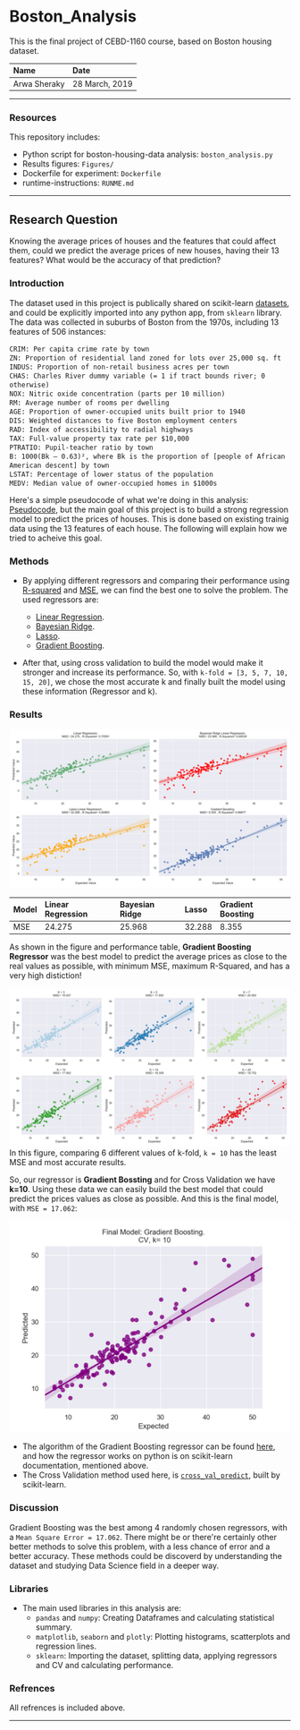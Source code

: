 # Boston_Analysis
This is the final project of CEBD-1160 course, based on Boston housing dataset.

| Name | Date |
|:-------|:---------------|
| Arwa Sheraky | 28 March, 2019 |

-----

### Resources
This repository includes:

- Python script for boston-housing-data analysis: `boston_analysis.py`
- Results figures: `Figures/`
- Dockerfile for experiment: `Dockerfile`
- runtime-instructions: `RUNME.md`

-----

## Research Question
Knowing the average prices of houses and the features that could affect them, could we predict the average prices of new houses, having their 13 features? What would be the accuracy of that prediction?

### Introduction
The dataset used in this project is publically shared on scikit-learn [datasets](https://scikit-learn.org/stable/datasets/index.html#boston-dataset), and could be explicitly imported into any python app, from `sklearn` library.
The data was collected in suburbs of Boston from the 1970s, including 13 features of 506 instances:

```
CRIM: Per capita crime rate by town
ZN: Proportion of residential land zoned for lots over 25,000 sq. ft
INDUS: Proportion of non-retail business acres per town
CHAS: Charles River dummy variable (= 1 if tract bounds river; 0 otherwise)
NOX: Nitric oxide concentration (parts per 10 million)
RM: Average number of rooms per dwelling
AGE: Proportion of owner-occupied units built prior to 1940
DIS: Weighted distances to five Boston employment centers
RAD: Index of accessibility to radial highways
TAX: Full-value property tax rate per $10,000
PTRATIO: Pupil-teacher ratio by town
B: 1000(Bk — 0.63)², where Bk is the proportion of [people of African American descent] by town
LSTAT: Percentage of lower status of the population
MEDV: Median value of owner-occupied homes in $1000s
```

Here's a simple pseudocode of what we're doing in this analysis: [Pseudocode](Pseudocode.md), but the main goal of this project is to build a strong regression model to predict the prices of houses. This is done based on existing trainig data using the 13 features of each house. The following will explain how we tried to acheive this goal.

### Methods

* By applying different regressors and comparing their performance using [R-squared](https://scikit-learn.org/stable/modules/generated/sklearn.metrics.r2_score.html) and [MSE](https://en.wikipedia.org/wiki/Mean_squared_error), we can find the best one to solve the problem. The used regressors are:
    * [Linear Regression](https://scikit-learn.org/stable/modules/generated/sklearn.linear_model.LinearRegression.html#sklearn.linear_model.LinearRegression).
    * [Bayesian Ridge](https://scikit-learn.org/stable/modules/generated/sklearn.linear_model.BayesianRidge.html#sklearn.linear_model.BayesianRidge).
    * [Lasso](https://scikit-learn.org/stable/modules/generated/sklearn.linear_model.Lasso.html#sklearn.linear_model.Lasso).
    * [Gradient Boosting](https://scikit-learn.org/stable/modules/generated/sklearn.ensemble.GradientBoostingRegressor.html#sklearn.ensemble.GradientBoostingRegressor).

* After that, using cross validation to build the model would make it stronger and increase its performance. So, with `k-fold = [3, 5, 7, 10, 15, 20]`, we chose the most accurate k and finally built the model using these information (Regressor and k).

### Results

![Models Comparison](./Figures/1_Regression_Models.png)

| Model | Linear Regression | Bayesian Ridge | Lasso | Gradient Boosting |
|:---------------|:---------------|:---------------|:---------------|:---------------|
| MSE | 24.275 | 25.968 | 32.288 | 8.355 |

As shown in the figure and performance table, **Gradient Boosting Regressor** was the best model to predict the average prices as close to the real values as possible, with minimum MSE, maximum R-Squared, and has a very high distiction!



![K-fold](./Figures/2_Gradient_Boosting_CV.png)
In this figure, comparing 6 different values of k-fold, `k = 10` has the least MSE and most accurate results.

So, our regressor is **Gradient Bossting** and for Cross Validation we have **k=10**. Using these data we can easily build the best model that could predict the prices values as close as possible. And this is the final model, with `MSE = 17.062`:

![Final Model](./Figures/3_Final_Model.png)


- The algorithm of the Gradient Boosting regressor can be found [here](https://en.wikipedia.org/wiki/Gradient_boosting#Algorithm), and how the regressor works on python is on scikit-learn documentation, mentioned above.
- The Cross Validation method used here, is [`cross_val_predict`](https://scikit-learn.org/stable/modules/generated/sklearn.model_selection.cross_val_predict.html#sklearn.model_selection.cross_val_predict), built by scikit-learn.

### Discussion

Gradient Boosting was the best among 4 randomly chosen regressors, with a `Mean Square Error = 17.062`. There might be or there're certainly other better methods to solve this problem, with a less chance of error and a better accuracy. These methods could be discoverd by understanding the dataset and studying Data Science field in a deeper way.

### Libraries
- The main used libraries in this analysis are:
    - `pandas` and `numpy`: Creating Dataframes and calculating statistical summary.
    - `matplotlib`, `seaborn` and `plotly`: Plotting histograms, scatterplots and regression lines.
    - `sklearn`: Importing the dataset, splitting data, applying regressors and CV and calculating performance.

### Refrences
All refrences is included above.

-------
